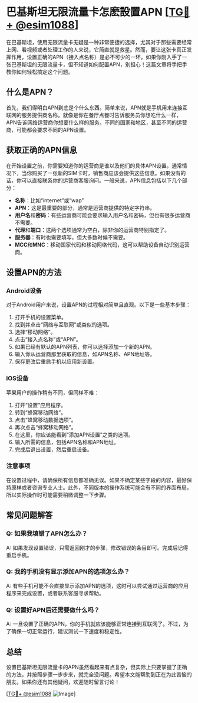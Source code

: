 # 巴基斯坦无限流量卡怎麽設置APN [[TG💪+ @esim1088](https://t.me/s/esim1088)]

在巴基斯坦，使用无限流量卡无疑是一种非常便捷的选择，尤其对于那些需要经常上网、看视频或者处理工作的人来说，它简直就是救星。然而，要让这张卡真正发挥作用，设置正确的APN（接入点名称）是必不可少的一环。如果你刚入手了一张巴基斯坦的无限流量卡，但不知道如何配置APN，别担心！这篇文章将手把手教你如何轻松搞定这个问题。

## 什么是APN？

首先，我们得明白APN到底是个什么东西。简单来说，APN就是手机用来连接互联网的服务提供商名称。就像是你在餐厅点餐时告诉服务员你想吃什么一样，APN告诉网络运营商你想要什么样的服务。不同的国家和地区，甚至不同的运营商，可能都会要求不同的APN设置。

## 获取正确的APN信息

在开始设置之前，你需要知道你的运营商是谁以及他们的具体APN设置。通常情况下，当你购买了一张新的SIM卡时，销售商应该会提供这些信息。如果没有的话，你可以直接联系你的运营商客服询问。一般来说，APN信息包括以下几个部分：

- **名称**：比如“internet”或“wap”
- **APN**：这是最重要的部分，通常是运营商提供的特定字符串。
- **用户名**和**密码**：有些运营商可能会要求输入用户名和密码，但也有很多运营商不需要。
- **代理**和**端口**：这两个选项通常为空白，除非你的运营商特别指定了。
- **服务器**：有时也需要填写，但大多数时候不需要。
- **MCC**和**MNC**：移动国家代码和移动网络代码，这可以帮助设备自动识别运营商。

## 设置APN的方法

### Android设备

对于Android用户来说，设置APN的过程相对简单且直观。以下是一些基本步骤：

1. 打开手机的设置菜单。
2. 找到并点击“网络与互联网”或类似的选项。
3. 选择“移动网络”。
4. 点击“接入点名称”或“APN”。
5. 如果已经有默认的APN列表，你可以选择添加一个新的APN。
6. 输入你从运营商那里获取的信息，如APN名称、APN地址等。
7. 保存更改后重启手机以应用新设置。

### iOS设备

苹果用户的操作稍有不同，但同样不难：

1. 打开“设置”应用程序。
2. 转到“蜂窝移动网络”。
3. 点击“蜂窝移动数据选项”。
4. 再次点击“蜂窝移动网络”。
5. 在这里，你应该能看到“添加APN设置”之类的选项。
6. 输入所需的信息，包括APN名称和APN地址。
7. 完成后退出设置，然后重启设备。

### 注意事项

在设置过程中，请确保所有信息都准确无误。如果不确定某些字段的内容，最好保持原样或者咨询专业人士。此外，不同版本的操作系统可能会有不同的界面布局，所以实际操作时可能需要稍微调整一下步骤。

## 常见问题解答

### Q: 如果我填错了APN怎么办？
A: 如果发现设置错误，只需返回刚才的步骤，修改错误的条目即可。完成后记得重启手机。

### Q: 我的手机没有显示添加APN的选项怎么办？
A: 有些手机可能不会直接显示添加APN的选项，这时可以尝试通过运营商的应用程序来完成设置，或者联系客服寻求帮助。

### Q: 设置好APN后还需要做什么吗？
A: 一旦设置了正确的APN，你的手机就应该能够正常连接到互联网了。不过，为了确保一切正常运行，建议测试一下速度和稳定性。

## 总结

设置巴基斯坦无限流量卡的APN虽然看起来有点复杂，但实际上只要掌握了正确的方法，并按照步骤一步步来，就完全没问题。希望本文能帮助到正在为此苦恼的朋友。如果你还有其他疑问，欢迎随时留言讨论！

[[TG💪+ @esim1088](https://t.me/s/esim1088) ![Image](https://i.postimg.cc/4NQfJmqS/Snipaste-2025-05-13-00-14-12.png)]